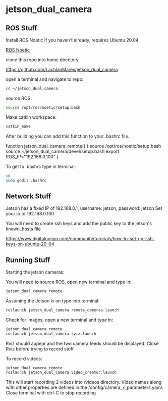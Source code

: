 # jetson_dual_camera



## ROS Stuff
Install ROS Noetic if you haven't already, requires Ubuntu 20.04
  
[ROS Noetic](http://wiki.ros.org/noetic/Installation/Ubuntu)

clone this repo into home directory

https://github.com/LachlanMares/jetson_dual_camera

open a terminal and navigate to repo:

```bash
cd ~/jetson_dual_camera
```

source ROS:

```bash
source /opt/ros/noetic/setup.bash
```

Make catkin workspace:

```bash
catkin_make
```

After building you can add this function to your .bashrc file. 

function jetson_dual_camera_remote()
{
  source /opt/ros/noetic/setup.bash
  source ~/jetson_dual_camera/devel/setup.bash
  export ROS_IP="192.168.0.100"
}

To get to .bashrc type in terminal:

```bash
cd 
sudo gedit .bashrc
```

## Network Stuff
Jetson has a fixed IP of 192.168.0.1, username: jetson, password: jetson
Set your ip to 192.168.0.100

You will need to create ssh keys and add the public key to the jetson's known_hosts file 

https://www.digitalocean.com/community/tutorials/how-to-set-up-ssh-keys-on-ubuntu-20-04

## Running Stuff
Starting the jetson cameras:

You will need to source ROS, open new terminal and type in:

```bash
jetson_dual_camera_remote
```

Assuming the Jetson is on type into terminal:
```bash
roslaunch jetson_dual_camera remote_cameras.launch 
```

Check for images, open a new terminal and type in:

```bash
jetson_dual_camera_remote
roslaunch jetson_dual_camera rviz.launch
```

Rviz should appear and the two camera feeds should be displayed. Close Rviz before trying to record stuff

To record videos:

```bash
jetson_dual_camera_remote
roslaunch jetson_dual_camera video_creator.launch
```

This will start recording 2 videos into /videos directory. Video names along with other properties are defined in the /config/camera_x_parameters.yaml. Close terminal with ctrl-C to stop recording